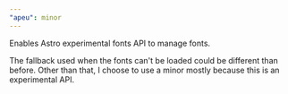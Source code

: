 ```yaml
---
"apeu": minor
---
```


Enables Astro experimental fonts API to manage fonts.

The fallback used when the fonts can't be loaded could be different than before. Other than that, I choose to use a minor mostly because this is an experimental API.
